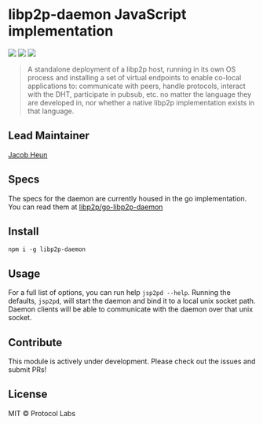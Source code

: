 libp2p-daemon JavaScript implementation
======

<a href="http://libp2p.io/"><img src="https://img.shields.io/badge/project-libp2p-yellow.svg?style=flat-square" /></a>
<a href="http://webchat.freenode.net/?channels=%23libp2p"><img src="https://img.shields.io/badge/freenode-%23libp2p-yellow.svg?style=flat-square" /></a>
<a href="https://waffle.io/libp2p/libp2p"><img src="https://img.shields.io/badge/pm-waffle-yellow.svg?style=flat-square" /></a>

> A standalone deployment of a libp2p host, running in its own OS process and installing a set of virtual endpoints to enable co-local applications to: communicate with peers, handle protocols, interact with the DHT, participate in pubsub, etc. no matter the language they are developed in, nor whether a native libp2p implementation exists in that language.

## Lead Maintainer

[Jacob Heun](https://github.com/jacobheun)

## Specs

The specs for the daemon are currently housed in the go implementation. You can read them at [libp2p/go-libp2p-daemon](https://github.com/libp2p/go-libp2p-daemon/blob/master/specs/README.md)

## Install

```
npm i -g libp2p-daemon
```

## Usage

For a full list of options, you can run help `jsp2pd --help`.
Running the defaults, `jsp2pd`, will start the daemon and bind it to a local unix socket path.
Daemon clients will be able to communicate with the daemon over that unix socket.

## Contribute

This module is actively under development. Please check out the issues and submit PRs!

## License

MIT © Protocol Labs

